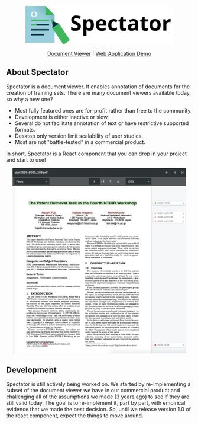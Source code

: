 <p align="center"><img src="assets/logo.svg" width="400"></p>

<p align="center">
<a href="packages/document-viewer/README.md">Document Viewer</a>
<span>|</span>
<a href="packages/server/README.md">Web Application Demo</a>
</p>

## About Spectator

Spectator is a document viewer. It enables annotation of documents for the creation of training sets. There are many document viewers available today, so why a new one?

- Most fully featured ones are for-profit rather than free to the community.
- Development is either inactive or slow.
- Several do not facilitate annotation of text or have restrictive supported formats.
- Desktop only version limit scalability of user studies.
- Most are not "battle-tested" in a commercial product.

In short, Spectator is a React component that you can drop in your project and start to use!

<p align="center"><img src="assets/spectator.png" height="500"></p>

## Development

Spectator is still actively being worked on. We started by re-implementing a subset of the document viewer we have in our commercial product and challenging all of the assumptions we made (3 years ago) to see if they are still valid today. The goal is to re-implement it, part by part, with empirical evidence that we made the best decision. So, until we release version 1.0 of the react component, expect the things to move around.